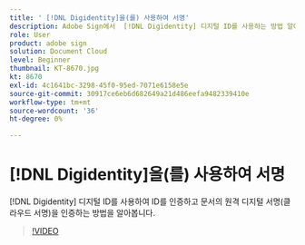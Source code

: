 ```yaml
---
title: ' [!DNL Digidentity]을(를) 사용하여 서명'
description: Adobe Sign에서  [!DNL Digidentity] 디지털 ID를 사용하는 방법 알아보기
role: User
product: adobe sign
solution: Document Cloud
level: Beginner
thumbnail: KT-8670.jpg
kt: 8670
exl-id: 4c1641bc-3298-45f0-95ed-7071e6158e5e
source-git-commit: 30917ce6eb6d682649a21d486eefa9482339410e
workflow-type: tm+mt
source-wordcount: '36'
ht-degree: 0%

---
```


# [!DNL Digidentity]을(를) 사용하여 서명

[!DNL Digidentity] 디지털 ID를 사용하여 ID를 인증하고 문서의 원격 디지털 서명(클라우드 서명)을 인증하는 방법을 알아봅니다.

>[!VIDEO](https://video.tv.adobe.com/v/336991?hidetitle=true)
